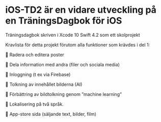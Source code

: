 
# iOS-TD2 är en vidare utveckling på en TräningsDagbok för iOS
Träningsdagbok skriven i Xcode 10 Swift 4.2 som ett skolprojekt

Kravlista för detta projekt förutom alla funktioner som krävdes i del 1:

 Radera och editera poster

 Dela information med andra (filer och sociala media)

 Inloggning (t ex via Firebase)

 Tolkning av innehållet bilderna (AI)

 Förbättring av bildtolkning genom ”machine learning”

 Lokalisering på två språk.

 App-store sida (säljande text, bilder, film)
